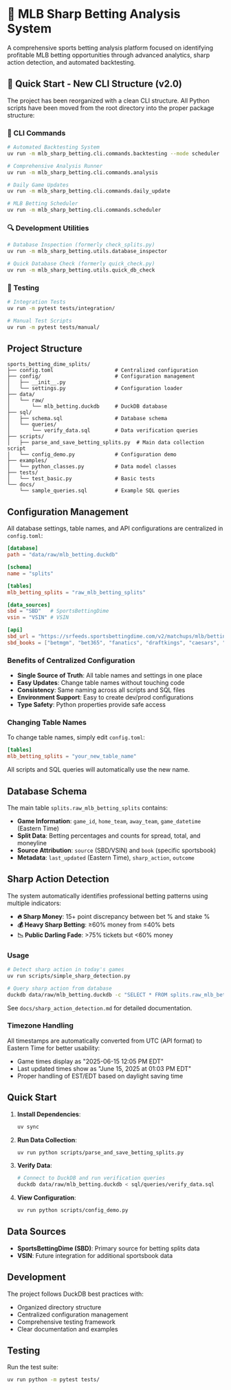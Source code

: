 # 🎯 MLB Sharp Betting Analysis System

A comprehensive sports betting analysis platform focused on identifying profitable MLB betting opportunities through advanced analytics, sharp action detection, and automated backtesting.

## 🚀 Quick Start - New CLI Structure (v2.0)

The project has been reorganized with a clean CLI structure. All Python scripts have been moved from the root directory into the proper package structure:

### 🔧 CLI Commands

```bash
# Automated Backtesting System
uv run -m mlb_sharp_betting.cli.commands.backtesting --mode scheduler

# Comprehensive Analysis Runner  
uv run -m mlb_sharp_betting.cli.commands.analysis

# Daily Game Updates
uv run -m mlb_sharp_betting.cli.commands.daily_update

# MLB Betting Scheduler
uv run -m mlb_sharp_betting.cli.commands.scheduler
```

### 🔍 Development Utilities

```bash
# Database Inspection (formerly check_splits.py)
uv run -m mlb_sharp_betting.utils.database_inspector

# Quick Database Check (formerly quick_check.py)  
uv run -m mlb_sharp_betting.utils.quick_db_check
```

### 🧪 Testing

```bash
# Integration Tests
uv run -m pytest tests/integration/

# Manual Test Scripts
uv run -m pytest tests/manual/
```

## Project Structure

```
sports_betting_dime_splits/
├── config.toml                    # Centralized configuration
├── config/                        # Configuration management
│   ├── __init__.py
│   └── settings.py                # Configuration loader
├── data/
│   └── raw/
│       └── mlb_betting.duckdb     # DuckDB database
├── sql/
│   ├── schema.sql                 # Database schema
│   └── queries/
│       └── verify_data.sql        # Data verification queries
├── scripts/
│   ├── parse_and_save_betting_splits.py  # Main data collection script
│   └── config_demo.py             # Configuration demo
├── examples/
│   └── python_classes.py          # Data model classes
├── tests/
│   └── test_basic.py              # Basic tests
└── docs/
    └── sample_queries.sql         # Example SQL queries
```

## Configuration Management

All database settings, table names, and API configurations are centralized in `config.toml`:

```toml
[database]
path = "data/raw/mlb_betting.duckdb"

[schema]
name = "splits"

[tables]
mlb_betting_splits = "raw_mlb_betting_splits"

[data_sources]
sbd = "SBD"   # SportsBettingDime
vsin = "VSIN" # VSIN

[api]
sbd_url = "https://srfeeds.sportsbettingdime.com/v2/matchups/mlb/betting-splits"
sbd_books = ["betmgm", "bet365", "fanatics", "draftkings", "caesars", "fanduel"]
```

### Benefits of Centralized Configuration

- **Single Source of Truth**: All table names and settings in one place
- **Easy Updates**: Change table names without touching code
- **Consistency**: Same naming across all scripts and SQL files
- **Environment Support**: Easy to create dev/prod configurations
- **Type Safety**: Python properties provide safe access

### Changing Table Names

To change table names, simply edit `config.toml`:

```toml
[tables]
mlb_betting_splits = "your_new_table_name"
```

All scripts and SQL queries will automatically use the new name.

## Database Schema

The main table `splits.raw_mlb_betting_splits` contains:

- **Game Information**: `game_id`, `home_team`, `away_team`, `game_datetime` (Eastern Time)
- **Split Data**: Betting percentages and counts for spread, total, and moneyline
- **Source Attribution**: `source` (SBD/VSIN) and `book` (specific sportsbook)
- **Metadata**: `last_updated` (Eastern Time), `sharp_action`, `outcome`

## Sharp Action Detection

The system automatically identifies professional betting patterns using multiple indicators:

- **🔥 Sharp Money**: 15+ point discrepancy between bet % and stake %
- **💰 Heavy Sharp Betting**: ≥60% money from ≤40% bets
- **📉 Public Darling Fade**: >75% tickets but <60% money

### Usage
```bash
# Detect sharp action in today's games
uv run scripts/simple_sharp_detection.py

# Query sharp action from database
duckdb data/raw/mlb_betting.duckdb -c "SELECT * FROM splits.raw_mlb_betting_splits WHERE sharp_action = true;"
```

See `docs/sharp_action_detection.md` for detailed documentation.

### Timezone Handling

All timestamps are automatically converted from UTC (API format) to Eastern Time for better usability:
- Game times display as "2025-06-15 12:05 PM EDT"
- Last updated times show as "June 15, 2025 at 01:03 PM EDT"
- Proper handling of EST/EDT based on daylight saving time

## Quick Start

1. **Install Dependencies**:
   ```bash
   uv sync
   ```

2. **Run Data Collection**:
   ```bash
   uv run python scripts/parse_and_save_betting_splits.py
   ```

3. **Verify Data**:
   ```bash
   # Connect to DuckDB and run verification queries
   duckdb data/raw/mlb_betting.duckdb < sql/queries/verify_data.sql
   ```

4. **View Configuration**:
   ```bash
   uv run python scripts/config_demo.py
   ```

## Data Sources

- **SportsBettingDime (SBD)**: Primary source for betting splits data
- **VSIN**: Future integration for additional sportsbook data

## Development

The project follows DuckDB best practices with:
- Organized directory structure
- Centralized configuration management
- Comprehensive testing framework
- Clear documentation and examples

## Testing

Run the test suite:
```bash
uv run python -m pytest tests/
```
